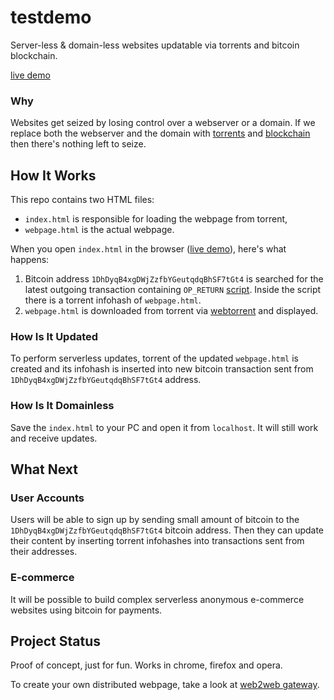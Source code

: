 # testdemo
Server-less & domain-less websites updatable via torrents and bitcoin blockchain.

[live demo](https://elendirx.github.io/web2web)


### Why
Websites get seized by losing control over a webserver or a domain.
If we replace both the webserver and the domain with [torrents](https://webtorrent.io) and [blockchain](https://bitcoin.org/en) then there's nothing left to seize.


## How It Works
This repo contains two HTML files:

+ `index.html` is responsible for loading the webpage from torrent,
+ `webpage.html` is the actual webpage.


When you open `index.html` in the browser ([live demo](https://elendirx.github.io/web2web)), here's what happens:


1. Bitcoin address `1DhDyqB4xgDWjZzfbYGeutqdqBhSF7tGt4` is searched for the latest outgoing transaction containing `OP_RETURN` [script](https://en.bitcoin.it/wiki/OP_RETURN). Inside the script there is a torrent infohash of `webpage.html`.
2. `webpage.html` is downloaded from torrent via [webtorrent](https://webtorrent.io) and displayed.


### How Is It Updated
To perform serverless updates, torrent of the updated `webpage.html` is created and its infohash is inserted into new bitcoin transaction sent from `1DhDyqB4xgDWjZzfbYGeutqdqBhSF7tGt4` address.


### How Is It Domainless
Save the `index.html` to your PC and open it from `localhost`. It will still work and receive updates.


## What Next
### User Accounts
Users will be able to sign up by sending small amount of bitcoin to the `1DhDyqB4xgDWjZzfbYGeutqdqBhSF7tGt4` bitcoin address.
Then they can update their content by inserting torrent infohashes into transactions sent from their addresses.

### E-commerce
It will be possible to build complex serverless anonymous e-commerce websites using bitcoin for payments.


## Project Status
Proof of concept, just for fun. Works in chrome, firefox and opera.

To create your own distributed webpage, take a look at [web2web gateway](https://elendirx.github.io/web2web-gateway).

